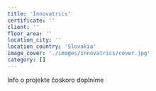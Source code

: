 ```yaml
---
title: 'Innovatrics'
certificate: ''
client: ''
floor_area: ''
location_city: ''
location_country: 'Slovakia'
image_cover: './images/innovatrics/cover.jpg'
category: []
---
```


Info o projekte čoskoro doplníme

